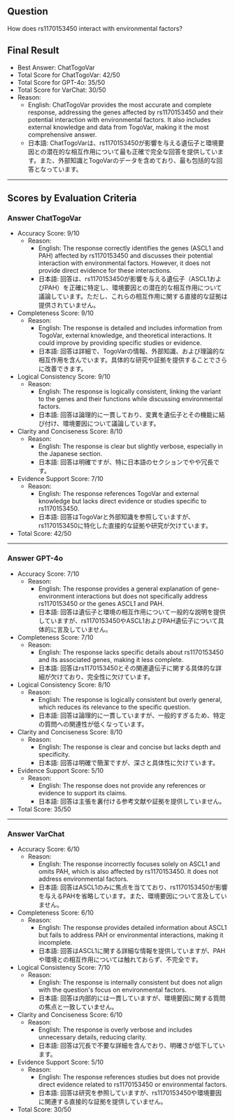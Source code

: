 ## Question

How does rs1170153450 interact with environmental factors?

## Final Result

- Best Answer: ChatTogoVar
- Total Score for ChatTogoVar: 42/50
- Total Score for GPT-4o: 35/50
- Total Score for VarChat: 30/50
- Reason:
  - English: ChatTogoVar provides the most accurate and complete response, addressing the genes affected by rs1170153450 and their potential interaction with environmental factors. It also includes external knowledge and data from TogoVar, making it the most comprehensive answer.
  - 日本語: ChatTogoVarは、rs1170153450が影響を与える遺伝子と環境要因との潜在的な相互作用について最も正確で完全な回答を提供しています。また、外部知識とTogoVarのデータを含めており、最も包括的な回答となっています。

---

## Scores by Evaluation Criteria

### Answer ChatTogoVar
- Accuracy Score: 9/10
  - Reason: 
    - English: The response correctly identifies the genes (ASCL1 and PAH) affected by rs1170153450 and discusses their potential interaction with environmental factors. However, it does not provide direct evidence for these interactions.
    - 日本語: 回答は、rs1170153450が影響を与える遺伝子（ASCL1およびPAH）を正確に特定し、環境要因との潜在的な相互作用について議論しています。ただし、これらの相互作用に関する直接的な証拠は提供されていません。
- Completeness Score: 9/10
  - Reason: 
    - English: The response is detailed and includes information from TogoVar, external knowledge, and theoretical interactions. It could improve by providing specific studies or evidence.
    - 日本語: 回答は詳細で、TogoVarの情報、外部知識、および理論的な相互作用を含んでいます。具体的な研究や証拠を提供することでさらに改善できます。
- Logical Consistency Score: 9/10
  - Reason: 
    - English: The response is logically consistent, linking the variant to the genes and their functions while discussing environmental factors.
    - 日本語: 回答は論理的に一貫しており、変異を遺伝子とその機能に結び付け、環境要因について議論しています。
- Clarity and Conciseness Score: 8/10
  - Reason: 
    - English: The response is clear but slightly verbose, especially in the Japanese section.
    - 日本語: 回答は明確ですが、特に日本語のセクションでやや冗長です。
- Evidence Support Score: 7/10
  - Reason: 
    - English: The response references TogoVar and external knowledge but lacks direct evidence or studies specific to rs1170153450.
    - 日本語: 回答はTogoVarと外部知識を参照していますが、rs1170153450に特化した直接的な証拠や研究が欠けています。
- Total Score: 42/50

---

### Answer GPT-4o
- Accuracy Score: 7/10
  - Reason: 
    - English: The response provides a general explanation of gene-environment interactions but does not specifically address rs1170153450 or the genes ASCL1 and PAH.
    - 日本語: 回答は遺伝子と環境の相互作用について一般的な説明を提供していますが、rs1170153450やASCL1およびPAH遺伝子について具体的に言及していません。
- Completeness Score: 7/10
  - Reason: 
    - English: The response lacks specific details about rs1170153450 and its associated genes, making it less complete.
    - 日本語: 回答はrs1170153450とその関連遺伝子に関する具体的な詳細が欠けており、完全性に欠けています。
- Logical Consistency Score: 8/10
  - Reason: 
    - English: The response is logically consistent but overly general, which reduces its relevance to the specific question.
    - 日本語: 回答は論理的に一貫していますが、一般的すぎるため、特定の質問への関連性が低くなっています。
- Clarity and Conciseness Score: 8/10
  - Reason: 
    - English: The response is clear and concise but lacks depth and specificity.
    - 日本語: 回答は明確で簡潔ですが、深さと具体性に欠けています。
- Evidence Support Score: 5/10
  - Reason: 
    - English: The response does not provide any references or evidence to support its claims.
    - 日本語: 回答は主張を裏付ける参考文献や証拠を提供していません。
- Total Score: 35/50

---

### Answer VarChat
- Accuracy Score: 6/10
  - Reason: 
    - English: The response incorrectly focuses solely on ASCL1 and omits PAH, which is also affected by rs1170153450. It does not address environmental factors.
    - 日本語: 回答はASCL1のみに焦点を当てており、rs1170153450が影響を与えるPAHを省略しています。また、環境要因について言及していません。
- Completeness Score: 6/10
  - Reason: 
    - English: The response provides detailed information about ASCL1 but fails to address PAH or environmental interactions, making it incomplete.
    - 日本語: 回答はASCL1に関する詳細な情報を提供していますが、PAHや環境との相互作用については触れておらず、不完全です。
- Logical Consistency Score: 7/10
  - Reason: 
    - English: The response is internally consistent but does not align with the question's focus on environmental factors.
    - 日本語: 回答は内部的には一貫していますが、環境要因に関する質問の焦点と一致していません。
- Clarity and Conciseness Score: 6/10
  - Reason: 
    - English: The response is overly verbose and includes unnecessary details, reducing clarity.
    - 日本語: 回答は冗長で不要な詳細を含んでおり、明確さが低下しています。
- Evidence Support Score: 5/10
  - Reason: 
    - English: The response references studies but does not provide direct evidence related to rs1170153450 or environmental factors.
    - 日本語: 回答は研究を参照していますが、rs1170153450や環境要因に関連する直接的な証拠を提供していません。
- Total Score: 30/50